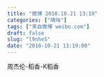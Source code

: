 ```yaml
---
title: "微博 2010.10.21 13:19"
categories: ["嘀咕"]
tags: ["来自微博 weibo.com"]
draft: false
slug: "l9nheS"
date: "2010-10-21 13:19:00"
---
```


<p>周杰伦-稻香-K稻香 ​​​​</p>
